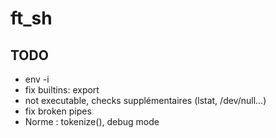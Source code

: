 # ft_sh

## TODO

- env -i
- fix builtins: export
- not executable, checks supplémentaires (lstat, /dev/null...)
- fix broken pipes
- Norme : tokenize(), debug mode
